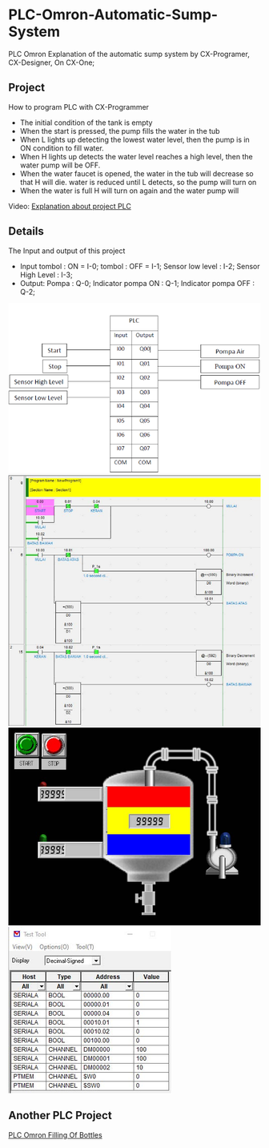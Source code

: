# PLC-Omron-Automatic-Sump-System
PLC Omron Explanation of the automatic sump system by CX-Programer, CX-Designer, On CX-One;

## Project
How to program PLC with CX-Programmer 

- The initial condition of the tank is empty
- When the start is pressed, the pump fills the water in the tub
- When L lights up detecting the lowest water level, then the pump is in ON condition to fill water.
- When H lights up detects the water level reaches a high level, then the water pump will be OFF.
- When the water faucet is opened, the water in the tub will decrease so that H will die. water is reduced until L detects, so the pump will turn on
- When the water is full H will turn on again and the water pump will

Video: [Explanation about project PLC](https://youtu.be/Ltjh9YDgiBw) 

## Details
The Input and output of this project 
- Input
tombol : ON = I-0;
tombol : OFF = I-1;
Sensor low level : I-2;
Sensor High Level : I-3;
- Output:
Pompa : Q-0;
Indicator pompa ON : Q-1;
Indicator pompa OFF : Q-2;

![I/OTables](IO-Tables.PNG)
![P1](P1.jpg)
![D1](D1.jpg)
![A1](A1.jpg)

## Another PLC Project
[PLC Omron Filling Of Bottles](https://github.com/electricianinsomniac/PLC-Omron-Filling-of-bottles-Automation)
